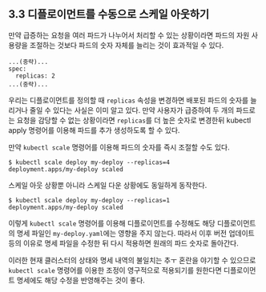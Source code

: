 ## 3.3 디플로이먼트를 수동으로 스케일 아웃하기

만약 급증하는 요청을 여러 파드가 나누어서 처리할 수 있는 상황이라면 파드의 자원 사용량을 조절하는 것보다 파드의 숫자 자체를 늘리는 것이 효과적일 수 있다. 

```
...(중략)...
spec:
  replicas: 2
...(중략)...
```
우리는 디플로이먼트를 정의할 때 `replicas` 속성을 변경하면 배포된 파드의 숫자를 늘리거나 줄일 수 있다는 사실은 이미 알고 있다. 만약 사용자가 급증하여 두 개의 파드로는 요청을 감당할 수 없는 상황이라면 `replicas`를 더 높은 숫자로 변경한뒤 kubectl apply 명령어를 이용해 파드를 추가 생성하도록 할 수 있다.

만약 `kubectl scale` 명령어를 이용해 파드의 숫자를 즉시 조절할 수도 있다.

```
$ kubectl scale deploy my-deploy --replicas=4
deployment.apps/my-deploy scaled
```

스케일 아웃 상황뿐 아니라 스케일 다운 상황에도 동일하게 동작한다.
```
$ kubectl scale deploy my-deploy --replicas=1
deployment.apps/my-deploy scaled
```

이렇게 `kubectl scale` 명령어를 이용해 디플로이먼트를 수정해도 해당 디플로이먼트의 명세 파일인 `my-deploy.yaml`에는 영향을 주지 않는다. 따라서 이후 버전 업데이트 등의 이유로 명세 파일을 수정한 뒤 다시 적용하면 원래의 파드 숫자로 돌아간다.

이러한 현재 클러스터의 상태와 명세 내역의 불일치는 추ㅜ 혼란을 야기할 수 있으므로 `kubectl scale` 명령어를 이용한 조정이 영구적으로 적용되기를 원한다면 디플로이먼트 명세에도 해당 수정을 반영해주는 것이 좋다.

